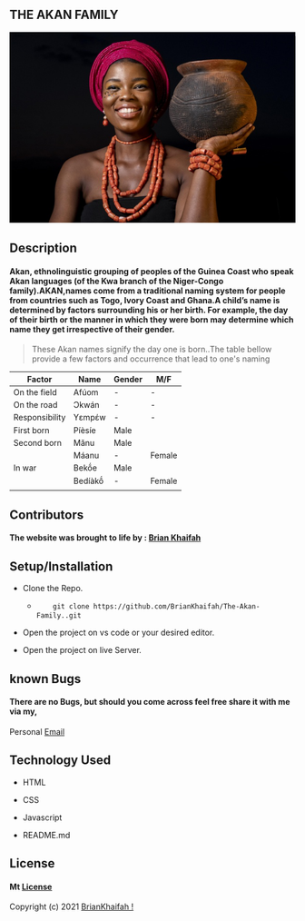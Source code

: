 ## **THE AKAN FAMILY**


![Portfolio](img/00.jpg)

## **Description**
####  Akan, ethnolinguistic grouping of peoples of the Guinea Coast who speak Akan languages (of the Kwa branch of the Niger-Congo family).AKAN,names come from a traditional naming system for people from countries such as Togo, Ivory Coast and Ghana.A child’s name is determined by factors surrounding his or her birth. For example, the day of their birth or the manner in which they were born may determine which name they get irrespective of their gender. 
                  


>  These Akan names signify the day one is born..The table bellow provide a few factors and occurrence that lead to one's naming

| Factor | Name | Gender | M/F |
| ---   |  ---     | ---  | --- |
| On the field  |  Afúom  | - | -
| On the road   |  Ɔkwán  | - | -
| Responsibility   |  Yεmpέw  | - | -
| First born  |  Píèsíe  | Male | 
| Second born | Mǎnu| Male  
|        | Máanu  |    -    | Female
| In war   | Bekṍe | Male  
|        | Bedíàkṍ |    -    | Female
|       |        |       |

## **Contributors**
#### The website was brought to life by : [**Brian Khaifah**](https://moringaschool.com/)


## **Setup/Installation**
* Clone the Repo.
    * ```
          git clone https://github.com/BrianKhaifah/The-Akan-Family..git

      ```
* Open the project on vs code or your desired editor.

* Open the project on live Server.



##  **known Bugs**
#### There are no Bugs, but should you come across feel free share it with me via my,

Personal
[Email](brian.obuom@student.moringaschool.com)

## **Technology Used**
 * HTML

* CSS

* Javascript

* README.md


## **License**

#### Mt [**License**](https://choosealicense.com/licenses/mit/)

Copyright (c) 2021 [BrianKhaifah !](https://briankhaifah.github.io/Brian-s-Portfolio/)


